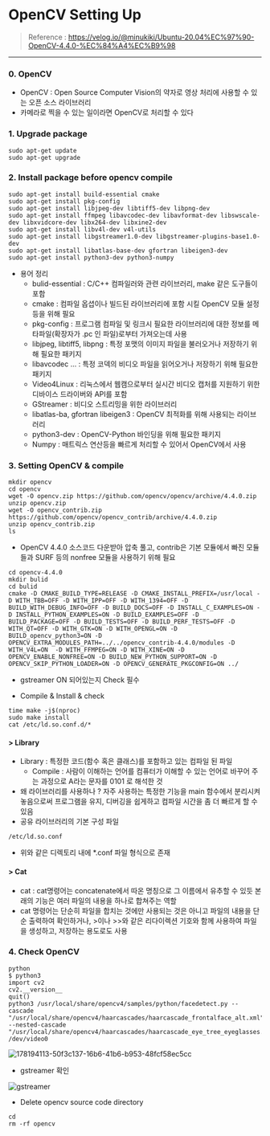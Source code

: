OpenCV Setting Up
===
> Reference : https://velog.io/@minukiki/Ubuntu-20.04%EC%97%90-OpenCV-4.4.0-%EC%84%A4%EC%B9%98
---
### 0. OpenCV
- OpenCV : Open Source Computer Vision의 약자로 영상 처리에 사용할 수 있는 오픈 소스 라이브러리 
- 카메라로 찍을 수 있는 일이라면 OpenCV로 처리할 수 있다

### 1. Upgrade package 
```
sudo apt-get update
sudo apt-get upgrade
```

### 2. Install package before opencv compile
```
sudo apt-get install build-essential cmake
sudo apt-get install pkg-config
sudo apt-get install libjpeg-dev libtiff5-dev libpng-dev
sudo apt-get install ffmpeg libavcodec-dev libavformat-dev libswscale-dev libxvidcore-dev libx264-dev libxine2-dev
sudo apt-get install libv4l-dev v4l-utils
sudo apt-get install libgstreamer1.0-dev libgstreamer-plugins-base1.0-dev 
sudo apt-get install libatlas-base-dev gfortran libeigen3-dev
sudo apt-get install python3-dev python3-numpy
```
+ 용어 정리
  + bulid-essential : C/C++ 컴파일러와 관련 라이브러리, make 같은 도구들이 포함
  + cmake : 컴파일 옵셥이나 빌드된 라이브러리에 포함 시킬 OpenCV 모듈 설정등을 위해 필요
  + pkg-config : 프로그램 컴파일 및 링크시 필요한 라이브러리에 대한 정보를 메타파일(확장자가 .pc 인 파일)로부터 가져오는데 사용
  + libjpeg, libtiff5, libpng : 특정 포맷의 이미지 파일을 불러오거나 저장하기 위해 필요한 패키지
  + libavcodec ... : 특정 코덱의 비디오 파일을 읽어오거나 저장하기 위해 필요한 패키지
  + Video4Linux : 리눅스에서 웹캠으로부터 실시간 비디오 캡처를 지원하기 위한 디바이스 드라이버와 API를 포함
  + GStreamer : 비디오 스트리밍을 위한 라이브러리
  + libatlas-ba, gfortran libeigen3 : OpenCV 최적화를 위해 사용되는 라이브러리
  + python3-dev : OpenCV-Python 바인딩을 위해 필요한 패키지
  + Numpy : 매트릭스 연산등을 빠르게 처리할 수 있어서 OpenCV에서 사용

### 3. Setting OpenCV & compile
```
mkdir opencv
cd opencv
wget -O opencv.zip https://github.com/opencv/opencv/archive/4.4.0.zip
unzip opencv.zip
wget -O opencv_contrib.zip https://github.com/opencv/opencv_contrib/archive/4.4.0.zip
unzip opencv_contrib.zip
ls
```
+ OpenCV 4.4.0 소스코드 다운받아 압축 풀고, contrib은 기본 모듈에서 빠진 모듈들과 SURF 등의 nonfree 모듈을 사용하기 위해 필요
```
cd opencv-4.4.0
mkdir bulid
cd bulid
cmake -D CMAKE_BUILD_TYPE=RELEASE -D CMAKE_INSTALL_PREFIX=/usr/local -D WITH_TBB=OFF -D WITH_IPP=OFF -D WITH_1394=OFF -D BUILD_WITH_DEBUG_INFO=OFF -D BUILD_DOCS=OFF -D INSTALL_C_EXAMPLES=ON -D INSTALL_PYTHON_EXAMPLES=ON -D BUILD_EXAMPLES=OFF -D BUILD_PACKAGE=OFF -D BUILD_TESTS=OFF -D BUILD_PERF_TESTS=OFF -D WITH_QT=OFF -D WITH_GTK=ON -D WITH_OPENGL=ON -D BUILD_opencv_python3=ON -D OPENCV_EXTRA_MODULES_PATH=../../opencv_contrib-4.4.0/modules -D WITH_V4L=ON  -D WITH_FFMPEG=ON -D WITH_XINE=ON -D OPENCV_ENABLE_NONFREE=ON -D BUILD_NEW_PYTHON_SUPPORT=ON -D OPENCV_SKIP_PYTHON_LOADER=ON -D OPENCV_GENERATE_PKGCONFIG=ON ../
```
- gstreamer ON 되어있는지 Check 필수

+ Compile & Install & check
```
time make -j$(nproc)
sudo make install
cat /etc/ld.so.conf.d/* 
```

#### > Library
- Library : 특정한 코드(함수 혹은 클래스)를 포함하고 있는 컴파일 된 파일
  - Compile : 사람이 이해하는 언어를 컴퓨터가 이해할 수 있는 언어로 바꾸어 주는 과정으로 A라는 문자를 0101 로 해석한 것
- 왜 라이브러리를 사용하나 ? 자주 사용하는 특정한 기능을 main 함수에서 분리시켜 놓음으로써 프로그램을 유지, 디버깅을 쉽게하고 컴파일 시간을 좀 더 빠르게 할 수 있음
- 공유 라이브러리의 기본 구성 파일 
```
/etc/ld.so.conf 
```
- 위와 같은 디렉토리 내에 *.conf 파일 형식으로 존재

#### > Cat
- cat : cat명령어는 concatenate에서 따온 명칭으로 그 이름에서 유추할 수 있듯 본래의 기능은 여러 파일의 내용을 하나로 합쳐주는 역할
- cat 명령어는 단순히 파일을 합치는 것에만 사용되는 것은 아니고 파일의 내용을 단순 출력하여 확인하거나, >이나 >>와 같은 리다이렉션 기호와 함께 사용하여 파일을 생성하고, 저장하는 용도로도 사용

### 4. Check OpenCV
```
python
$ python3
import cv2
cv2.__version__
quit()
python3 /usr/local/share/opencv4/samples/python/facedetect.py --cascade "/usr/local/share/opencv4/haarcascades/haarcascade_frontalface_alt.xml" --nested-cascade "/usr/local/share/opencv4/haarcascades/haarcascade_eye_tree_eyeglasses.xml" /dev/video0
```

![178194113-50f3c137-16b6-41b6-b953-48fcf58ec5cc](https://user-images.githubusercontent.com/79160507/178194296-b2e620fb-2d82-4ec9-b30f-53ee72ff8ab2.gif)

- gstreamer 확인

![gstreamer](https://user-images.githubusercontent.com/108650199/178209669-4dbdb8e5-0085-4b2f-98c6-bab1db2f5d70.png)

+ Delete opencv source code directory
```
cd
rm -rf opencv
```
